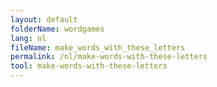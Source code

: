 ```yaml
---
layout: default
folderName: wordgames
lang: nl
fileName: make_words_with_these_letters
permalink: /nl/make-words-with-these-letters
tool: make-words-with-these-letters
---
```

